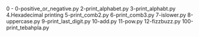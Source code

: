 0 - 0-positive_or_negative.py
2-print_alphabet.py
3-print_alphabt.py
4.Hexadecimal printing
5-print_comb2.py
6-print_comb3.py
7-islower.py
8-uppercase.py
9-print_last_digit.py
10-add.py
11-pow.py
12-fizzbuzz.py
100-print_tebahpla.py

